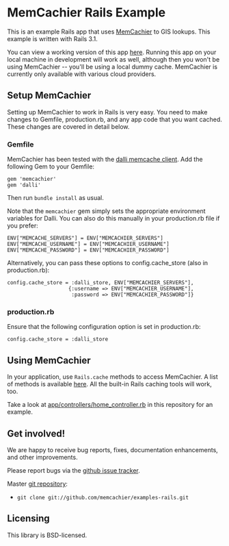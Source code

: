 # MemCachier Rails Example

This is an example Rails app that uses
[MemCachier](http://www.memcachier.com) to GIS lookups. This example
is written with Rails 3.1.

You can view a working version of this app
[here](http://memcachier-examples-rails.herokuapp.com).
Running this app on your local machine in development will work as
well, although then you won't be using MemCachier -- you'll be using a
local dummy cache. MemCachier is currently only available with various
cloud providers.

## Setup MemCachier

Setting up MemCachier to work in Rails is very easy. You need to make
changes to Gemfile, production.rb, and any app code that you want
cached. These changes are covered in detail below.

### Gemfile

MemCachier has been tested with the [dalli memcache
client](https://github.com/mperham/dalli). Add the following Gem to
your Gemfile:

~~~~ .ruby
gem 'memcachier'
gem 'dalli'
~~~~

Then run `bundle install` as usual.

Note that the `memcachier` gem simply sets the appropriate environment
variables for Dalli. You can also do this manually in your
production.rb file if you prefer:

~~~~ .ruby
ENV["MEMCACHE_SERVERS"] = ENV["MEMCACHIER_SERVERS"]
ENV["MEMCACHE_USERNAME"] = ENV["MEMCACHIER_USERNAME"]
ENV["MEMCACHE_PASSWORD"] = ENV["MEMCACHIER_PASSWORD"]
~~~~

Alternatively, you can pass these options to config.cache_store (also
in production.rb):

~~~~ .ruby
config.cache_store = :dalli_store, ENV["MEMCACHIER_SERVERS"],
                    {:username => ENV["MEMCACHIER_USERNAME"],
                     :password => ENV["MEMCACHIER_PASSWORD"]}
~~~~

### production.rb

Ensure that the following configuration option is set in production.rb:

~~~~ .ruby
config.cache_store = :dalli_store
~~~~

## Using MemCachier

In your application, use `Rails.cache` methods to access MemCachier.
A list of methods is available
[here](http://api.rubyonrails.org/classes/ActiveSupport/Cache/Store.html).
All the built-in Rails caching tools will work, too.

Take a look at
[app/controllers/home_controller.rb](https://github.com/memcachier/examples-rails/blob/master/app/controllers/home_controller.rb)
in this repository for an example.

## Get involved!

We are happy to receive bug reports, fixes, documentation enhancements,
and other improvements.

Please report bugs via the
[github issue tracker](http://github.com/memcachier/examples-rails/issues).

Master [git repository](http://github.com/memcachier/examples-rails):

* `git clone git://github.com/memcachier/examples-rails.git`

## Licensing

This library is BSD-licensed.

